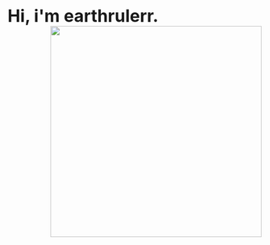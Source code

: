 <p align="left"><b><big><h1>Hi, i'm earthrulerr.</h></big></b>
<a href="#"><img src="https://github-readme-stats.vercel.app/api/top-langs/?username=earthrulerr&layout=compact&theme=radical&border_radius=8&hide_border=true&bg_color=121212&title_color=ffffff&text_color=ffffff"  align="right" width="419"></a>
